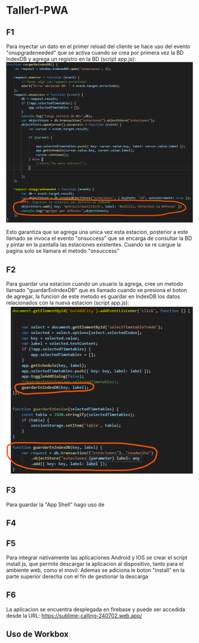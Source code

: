 # Taller1-PWA
## F1
Para inyectar un dato en el primer reload del cliente se hace uso del evento "onupgradeneeded" que se activa cuando se crea por primera vez la BD IndexDB y agrega un registro en la BD (script app.js):
![](https://github.com/nlemarodriguez/Taller1-PWA/blob/master/static/f1_1.png)

Esto garantiza que se agrega una unica vez esta estacion, posterior a este llamado se invoca el evento "onsuccess" que se encarga de consultar la BD y pintar en la pantalla las estaciones existentes. Cuando se re cargue la pagina solo se llamara el metodo "onsuccess"

## F2
Para guardar una estacion cuando un usuario la agrega, cree un metodo llamado "guardarEnIndexDB" que es llamado cuando se presiona el boton de agregar, la funcion de este metodo es guardar en IndexDB los datos relacionados con la nueva estacion (script app.js):
![](https://github.com/nlemarodriguez/Taller1-PWA/blob/master/static/f2.png)

## F3
Para guardar la "App Shell" hago uso de 

## F4

## F5
Para integrar nativamente las aplicaciones Android y IOS se crear el script install.js, que permite descargar la aplicacion al dispositivo, tanto para el ambiente web, como el movil. Ademas se adiciona le boton "install" en la parte superior derecha con el fin de gestionar la descarga

## F6
La aplicacion se encuentra desplegada en firebase y puede ser accedida desde la URL: https://sublime-calling-240702.web.app/

## Uso de Workbox

